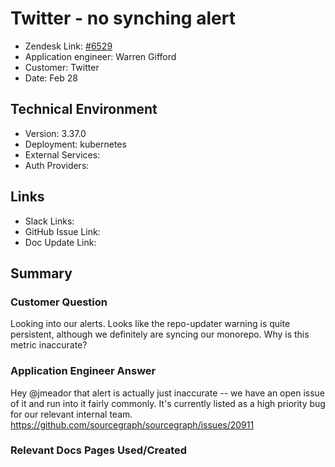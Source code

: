 
# Twitter - no synching alert <!-- Ticket Title  Hint: include keywords to make it searchable -->

- Zendesk Link: [#6529](https://sourcegraph.zendesk.com/agent/tickets/6529)
- Application engineer: Warren Gifford
- Customer: Twitter <!-- Redact if this contains personally identifying information -->
- Date: Feb 28

<!-- Data populated from integration, speak to Ben Gordon or Michael Bali if not working -->
<!-- During Internal team trial, fill missing data manually (we are waiting for all data to sync) -->

## Technical Environment
- Version: 3.37.0​
- Deployment: kubernetes
- External Services:
- Auth Providers:


## Links
<!-- Data for application engineer manual entry -->
- Slack Links:
- GitHub Issue Link:
- Doc Update Link:

## Summary
### Customer Question

Looking into our alerts. Looks like the repo-updater warning is quite persistent, although we definitely are syncing our monorepo. Why is this metric inaccurate?

### Application Engineer Answer

Hey @jmeador that alert is actually just inaccurate -- we have an open issue of it and run into it fairly commonly. It's currently listed as a high priority bug for our relevant internal team.
https://github.com/sourcegraph/sourcegraph/issues/20911

### Relevant Docs Pages Used/Created

<!-- Once complete, upload a copy to https://github.com/sourcegraph/support-tools-internal/tree/main/resolved-tickets as a .md file -->
<!-- Name the file 6529.md -->
